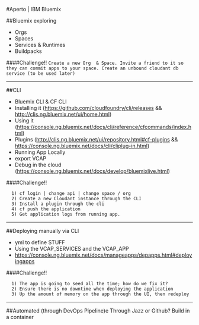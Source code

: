 #Aperto | IBM Bluemix

##Bluemix exploring
 - Orgs
 - Spaces
 - Services & Runtimes
 - Buildpacks

####Challenge!!
 `Create a new Org  & Space. Invite a friend to it so they can commit apps to your space. Create an unbound cloudant db service (to be used later)`

---
##CLI
 - Bluemix CLI & CF CLI
 - Installing it (https://github.com/cloudfoundry/cli/releases && http://clis.ng.bluemix.net/ui/home.html)  
 - Using it (https://console.ng.bluemix.net/docs/cli/reference/cfcommands/index.html)
 - Plugins (http://clis.ng.bluemix.net/ui/repository.html#cf-plugins && https://console.ng.bluemix.net/docs/cli/cliplug-in.html)
 - Running App Locally  
  - export VCAP
 - Debug in the cloud (https://console.ng.bluemix.net/docs/develop/bluemixlive.html)

####Challenge!!
```
  1) cf login | change api | change space / org
  2) Create a new Cloudant instance through the CLI
  3) Install a plugin through the cli
  4) cf push the application
  5) Get application logs from running app.
```

---
##Deploying manually via CLI
 - yml to define STUFF
 - Using the VCAP_SERVICES and the VCAP_APP
 - https://console.ng.bluemix.net/docs/manageapps/depapps.html#deployingapps

####Challenge!!
```
  1) The app is going to seed all the time; how do we fix it?
  2) Ensure there is no downtime when deploying the application
  3) Up the amount of memory on the app through the UI, then redeploy
```

---
##Automated (through DevOps Pipeline)e
Through Jazz or Github?
Build in a container
